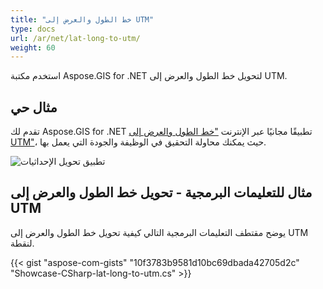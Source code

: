 ```yaml
---
title: "خط الطول والعرض إلى UTM"
type: docs
url: /ar/net/lat-long-to-utm/
weight: 60
---
```


استخدم مكتبة Aspose.GIS for .NET لتحويل خط الطول والعرض إلى UTM.

## **مثال حي**

تقدم لك Aspose.GIS for .NET تطبيقًا مجانيًا عبر الإنترنت ["خط الطول والعرض إلى UTM"](https://products.aspose.app/gis/transformation/lat-long-to-utm)، حيث يمكنك محاولة التحقيق في الوظيفة والجودة التي يعمل بها.

![تطبيق تحويل الإحداثيات](transform-coordinates.png)

## **مثال للتعليمات البرمجية - تحويل خط الطول والعرض إلى UTM**

يوضح مقتطف التعليمات البرمجية التالي كيفية تحويل خط الطول والعرض إلى UTM لنقطة.

{{< gist "aspose-com-gists" "10f3783b9581d10bc69dbada42705d2c" "Showcase-CSharp-lat-long-to-utm.cs" >}}
